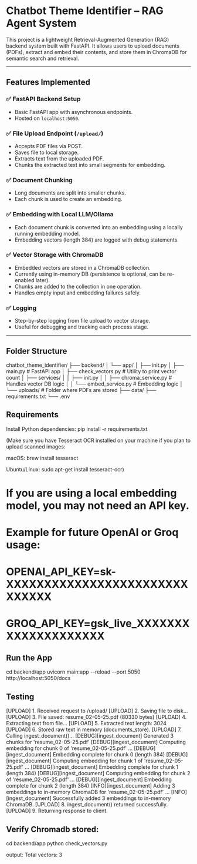 # Chatbot Theme Identifier – RAG Agent System

This project is a lightweight Retrieval-Augmented Generation (RAG) backend system built with FastAPI. It allows users to upload documents (PDFs), extract and embed their contents, and store them in ChromaDB for semantic search and retrieval.

---

## Features Implemented

### ✅ FastAPI Backend Setup
- Basic FastAPI app with asynchronous endpoints.
- Hosted on `localhost:5050`.

### ✅ File Upload Endpoint (`/upload/`)
- Accepts PDF files via POST.
- Saves file to local storage.
- Extracts text from the uploaded PDF.
- Chunks the extracted text into small segments for embedding.

### ✅ Document Chunking
- Long documents are split into smaller chunks.
- Each chunk is used to create an embedding.

### ✅ Embedding with Local LLM/Ollama
- Each document chunk is converted into an embedding using a locally running embedding model.
- Embedding vectors (length 384) are logged with debug statements.

### ✅ Vector Storage with ChromaDB
- Embedded vectors are stored in a ChromaDB collection.
- Currently using in-memory DB (persistence is optional, can be re-enabled later).
- Chunks are added to the collection in one operation.
- Handles empty input and embedding failures safely.

### ✅ Logging
- Step-by-step logging from file upload to vector storage.
- Useful for debugging and tracking each process stage.

---

## Folder Structure

chatbot_theme_identifier/
├── backend/
│ └── app/
│ ├── init.py
│ ├── main.py # FastAPI app
│ ├── check_vectors.py # Utility to print vector count
│ ├── services/
│ │ ├── init.py
│ │ ├── chroma_service.py # Handles vector DB logic
│ │ └── embed_service.py # Embedding logic
│ └── uploads/ # Folder where PDFs are stored
├── data/
├── requirements.txt
└── .env

## Requirements

Install Python dependencies: pip install -r requirements.txt

(Make sure you have Tesseract OCR installed on your machine if you plan to upload scanned images:

macOS: brew install tesseract

Ubuntu/Linux: sudo apt-get install tesseract-ocr)

# If you are using a local embedding model, you may not need an API key.
# Example for future OpenAI or Groq usage:
# OPENAI_API_KEY=sk-XXXXXXXXXXXXXXXXXXXXXXXXXXXXXX
# GROQ_API_KEY=gsk_live_XXXXXXXXXXXXXXXXXXXX

## Run the App

cd backend/app
uvicorn main:app --reload --port 5050
http://localhost:5050/docs


## Testing
[UPLOAD] 1. Received request to /upload/
[UPLOAD] 2. Saving file to disk...
[UPLOAD] 3. File saved: resume_02-05-25.pdf (80330 bytes)
[UPLOAD] 4. Extracting text from file...
[UPLOAD] 5. Extracted text length: 3024
[UPLOAD] 6. Stored raw text in memory (documents_store).
[UPLOAD] 7. Calling ingest_document()...
[DEBUG][ingest_document] Generated 3 chunks for 'resume_02-05-25.pdf'
[DEBUG][ingest_document] Computing embedding for chunk 0 of 'resume_02-05-25.pdf' …
[DEBUG][ingest_document] Embedding complete for chunk 0 (length 384)
[DEBUG][ingest_document] Computing embedding for chunk 1 of 'resume_02-05-25.pdf' …
[DEBUG][ingest_document] Embedding complete for chunk 1 (length 384)
[DEBUG][ingest_document] Computing embedding for chunk 2 of 'resume_02-05-25.pdf' …
[DEBUG][ingest_document] Embedding complete for chunk 2 (length 384)
[INFO][ingest_document] Adding 3 embeddings to in-memory ChromaDB for 'resume_02-05-25.pdf' …
[INFO][ingest_document] Successfully added 3 embeddings to in-memory ChromaDB.
[UPLOAD] 8. ingest_document() returned successfully.
[UPLOAD] 9. Returning response to client.

## Verify Chromadb stored:
cd backend/app
python check_vectors.py

output: Total vectors: 3


